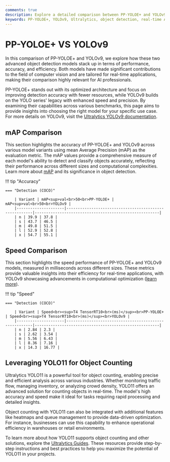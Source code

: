 ```yaml
---
comments: true
description: Explore a detailed comparison between PP-YOLOE+ and YOLOv9, highlighting their performance, efficiency, and capabilities in real-time object detection for edge AI and computer vision applications. Understand which model excels in speed, accuracy, and adaptability for various AI tasks.
keywords: PP-YOLOE+, YOLOv9, Ultralytics, object detection, real-time AI, edge AI, computer vision, model comparison, AI performance
---
```


# PP-YOLOE+ VS YOLOv9

In this comparison of PP-YOLOE+ and YOLOv9, we explore how these two advanced object detection models stack up in terms of performance, accuracy, and efficiency. Both models have made significant contributions to the field of computer vision and are tailored for real-time applications, making their comparison highly relevant for AI professionals.  

PP-YOLOE+ stands out with its optimized architecture and focus on improving detection accuracy with fewer resources, while YOLOv9 builds on the YOLO series' legacy with enhanced speed and precision. By examining their capabilities across various benchmarks, this page aims to provide insights into choosing the right model for your specific use case. For more details on YOLOv9, visit the [Ultralytics YOLOv9 documentation](https://www.ultralytics.com/blog/all-you-need-to-know-about-ultralytics-yolo11-and-its-applications).


## mAP Comparison

This section highlights the accuracy of PP-YOLOE+ and YOLOv9 across various model variants using mean Average Precision (mAP) as the evaluation metric. The mAP values provide a comprehensive measure of each model's ability to detect and classify objects accurately, reflecting their performance across different sizes and computational complexities. Learn more about [mAP](https://www.ultralytics.com/glossary/mean-average-precision-map) and its significance in object detection.


!!! tip "Accuracy"

	=== "Detection (COCO)"

		| Variant | mAP<sup>val<br>50<br>PP-YOLOE+ | mAP<sup>val<br>50<br>YOLOv9 |
		|---------------------|-------------------------------------------------------|-------------------------------------------------------|
		| n | 39.9 | 37.8 |
		| s | 43.7 | 46.5 |
		| m | 49.8 | 51.5 |
		| l | 52.9 | 52.8 |
		| x | 54.7 | 55.1 |
		

## Speed Comparison

This section highlights the speed performance of PP-YOLOE+ and YOLOv9 models, measured in milliseconds across different sizes. These metrics provide valuable insights into their efficiency for real-time applications, with YOLOv9 showcasing advancements in computational optimization ([learn more](https://docs.ultralytics.com/models/yolov9/)).


!!! tip "Speed"

	=== "Detection (COCO)"

		| Variant | Speed<br><sup>T4 TensorRT10<br>(ms)</sup><br>PP-YOLOE+ | Speed<br><sup>T4 TensorRT10<br>(ms)</sup><br>YOLOv9 |
		|---------------------|-------------------------------------------------------|-------------------------------------------------------|
		| n | 2.84 | 2.3 |
		| s | 2.62 | 3.54 |
		| m | 5.56 | 6.43 |
		| l | 8.36 | 7.16 |
		| x | 14.3 | 16.77 |

## Leveraging YOLO11 for Object Counting

Ultralytics YOLO11 is a powerful tool for object counting, enabling precise and efficient analysis across various industries. Whether monitoring traffic flow, managing inventory, or analyzing crowd density, YOLO11 offers an advanced solution for counting objects in real-time. The model's high accuracy and speed make it ideal for tasks requiring rapid processing and detailed insights.

Object counting with YOLO11 can also be integrated with additional features like heatmaps and queue management to provide data-driven optimization. For instance, businesses can use this capability to enhance operational efficiency in warehouses or retail environments.

To learn more about how YOLO11 supports object counting and other solutions, explore the [Ultralytics Guides](https://docs.ultralytics.com/guides/). These resources provide step-by-step instructions and best practices to help you maximize the potential of YOLO11 in your projects.

